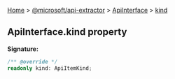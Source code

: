 [Home](./index) &gt; [@microsoft/api-extractor](./api-extractor.md) &gt; [ApiInterface](./api-extractor.apiinterface.md) &gt; [kind](./api-extractor.apiinterface.kind.md)

## ApiInterface.kind property


<b>Signature:</b>

```typescript
/** @override */
readonly kind: ApiItemKind;
```
